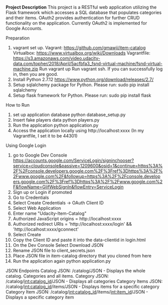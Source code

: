 **Project Description**
This project is a RESTful web application utilizing the Flask framework which accesses a SQL database that populates categories and their items. OAuth2 provides authentication for further CRUD functionality on the application. Currently OAuth2 is implemented for Google Accounts.

Preparation 
1. vagrant set up. 
Vagrant: https://github.com/gmawji/item-catalog
Virtualbox: https://www.virtualbox.org/wiki/Downloads 
Vagrantfile: https://s3.amazonaws.com/video.udacity-data.com/topher/2018/April/5acfbfa3_fsnd-virtual-machine/fsnd-virtual-machine.zip
Run vagrant up
Run vagrant ssh. If you can successfully log in, then you are good. 
2. Install Python 2.7.12
https://www.python.org/download/releases/2.7/
3. Setup sqlalchemy package for Python. Please run: sudo pip install sqlalchemy 
4. Setup flask framework for Python. Please run: sudo pip install flask

How to Run 
1. set up application database
python database_setup.py
2. Insert fake players data 
python players.py
3. Run the application 
python application.py
4. Access the application locally using
http://localhost:xxxx (In my Vagrantfile, I set it to be 44301)

Using Google Login 
1. go to Google Dev Console
https://accounts.google.com/ServiceLogin/signinchooser?service=cloudconsole&passive=1209600&osid=1&continue=https%3A%2F%2Fconsole.developers.google.com%2F%3Fref%3Dhttps%3A%2F%2Fwww.google.com%2F&followup=https%3A%2F%2Fconsole.developers.google.com%2F%3Fref%3Dhttps%3A%2F%2Fwww.google.com%2F&flowName=GlifWebSignIn&flowEntry=ServiceLogin
2. Sign up or Login if promoted 
3. Go to Credentials
4. Select Create Credentials -> OAuth Client ID
5. Select Web Application
6. Enter name "Udacity-Item-Catalog"
7. Authorized JavaScript origins = http://localhost:xxxx
8. Authorized redirect URIs = 'http://localhost:xxxx/login' && 'http://localhost:xxxx/gconnect'
9. Select Create 
10. Copy the Client ID and paste it into the data-clientid in login.html
11. On the Dev Console Select Download JSON
12. Rename JSON file to client_secrets.json
13. Place JSON file in item-catalog directory that you cloned from here
14. Run the application again
python application.py

JSON Endpoints 
Catalog JSON: /catalog/JSON - Displays the whole catalog. Categories and all items. 
Category JSON: /catalog/<int:catalog_id>/JSON - Displays all categories 
Category Items JSON: /catalog/<int:catalog_id>/items/JSON - Displays items for a specific category
Category Item JSON: /catalog/<int:catalog_id>/items/<int:item_id>/JSON - Displays a specific category item
